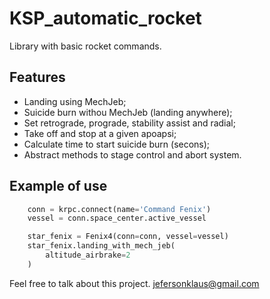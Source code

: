 # KSP_automatic_rocket

Library with basic rocket commands.


## Features

* Landing using MechJeb;
* Suicide burn withou MechJeb (landing anywhere);
* Set retrograde, prograde, stability assist and radial;
* Take off and stop at a given apoapsi;
* Calculate time to start suicide burn (secons);
* Abstract methods to stage control and abort system.


## Example of use

```python
    conn = krpc.connect(name='Command Fenix')
    vessel = conn.space_center.active_vessel

    star_fenix = Fenix4(conn=conn, vessel=vessel)
    star_fenix.landing_with_mech_jeb(
        altitude_airbrake=2
    )
```


Feel free to talk about this project.
jefersonklaus@gmail.com
